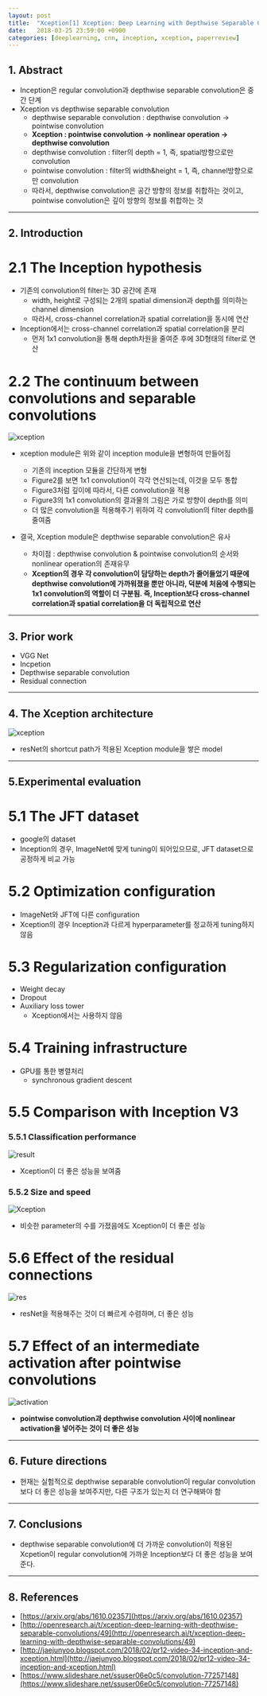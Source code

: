 ```yaml
---
layout: post
title:  "Xception[1] Xception: Deep Learning with Depthwise Separable Convolutions(2017) - Review"
date:   2018-03-25 23:59:00 +0900
categories: [deeplearning, cnn, inception, xception, paperreview]
---
```


## 1. Abstract
- Inception은 regular convolution과 depthwise separable convolution은 중간 단계
- Xception vs depthwise separable convolution
    - depthwise separable convolution : depthwise convolution -> pointwise convolution
    - **Xception : pointwise convolution -> nonlinear operation -> depthwise convolution**
    - depthwise convolution : filter의 depth = 1, 즉, spatial방향으로만 convolution
    - pointwise convolution : filter의 width&height = 1, 즉, channel방향으로만 convolution
    - 따라서, depthwise convolution은 공간 방향의 정보를 취합하는 것이고, pointwise convolution은 깊이 방향의 정보를 취합하는 것

-----

## 2. Introduction
# 2.1 The Inception hypothesis
- 기존의 convolution의 filter는 3D 공간에 존재
    - width, height로 구성되는 2개의 spatial dimension과 depth를 의미하는 channel dimension
    - 따라서, cross-channel correlation과 spatial correlation을 동시에 연산
- Inception에서는 cross-channel correlation과 spatial correlation을 분리
    - 먼저 1x1 convolution을 통해 depth차원을 줄여준 후에 3D형태의 filter로 연산

 
# 2.2 The continuum between convolutions and separable convolutions
![xception](https://files.slack.com/files-pri/T1J7SCHU7-F9WHTNRJA/inception.png?pub_secret=9faa8bf185)
- xception module은 위와 같이 inception module을 변형하여 만들어짐
    - 기존의 inception 모듈을 간단하게 변형
    - Figure2를 보면 1x1 convolution이 각각 연산되는데, 이것을 모두 통합
    - Figure3처럼 깊이에 따라서, 다른 convolution을 적용
    - Figure3의 1x1 convolution의 결과물의 그림은 가로 방향이 depth를 의미
    - 더 많은 convolution을 적용해주기 위하여 각 convolution의 filter depth를 줄여줌

- 결국, Xception module은 depthwise separable convolution은 유사
    - 차이점 : depthwise convolution & pointwise convolution의 순서와 nonlinear operation의 존재유무
    - **Xception의 경우 각 convolution이 담당하는 depth가 줄어들었기 때문에 depthwise convolution에 가까워졌을 뿐만 아니라, 덕분에 처음에 수행되는 1x1 convolution의 역할이 더 구분됨. 즉, Inception보다 cross-channel correlation과 spatial correlation을 더 독립적으로 연산**

-----

## 3. Prior work
- VGG Net
- Incpetion
- Depthwise separable convolution
- Residual connection

-----

## 4. The Xception architecture
![xception](https://files.slack.com/files-pri/T1J7SCHU7-F9WPTBAS3/xception.png?pub_secret=6d2ad2b76a)
- resNet의 shortcut path가 적용된 Xception module을 쌓은 model

-----

## 5.Experimental evaluation
# 5.1 The JFT dataset
- google의 dataset
- Inception의 경우, ImageNet에 맞게 tuning이 되어있으므로, JFT dataset으로 공정하게 비교 가능

# 5.2 Optimization configuration
- ImageNet와 JFT에 다른 configuration
- Xception의 경우 Inception과 다르게 hyperparameter를 정교하게 tuning하지 않음

# 5.3 Regularization configuration
- Weight decay
- Dropout
- Auxiliary loss tower
    - Xception에서는 사용하지 않음

# 5.4 Training infrastructure
- GPU를 통한 병렬처리
    - synchronous gradient descent

# 5.5 Comparison with Inception V3
### 5.5.1 Classification performance
![result](https://files.slack.com/files-pri/T1J7SCHU7-F9WJ285C6/r1.png?pub_secret=4036eb38c7)
- Xception이 더 좋은 성능을 보여줌

### 5.5.2 Size and speed
![Xception](https://files.slack.com/files-pri/T1J7SCHU7-F9VP86AKC/size.png?pub_secret=4ec87cab8d)
- 비슷한 parameter의 수를 가졌음에도 Xception이 더 좋은 성능

# 5.6 Effect of the residual connections
![res](https://files.slack.com/files-pri/T1J7SCHU7-F9VMFBE5A/resnet.png?pub_secret=41da8b541d)
- resNet을 적용해주는 것이 더 빠르게 수렴하며, 더 좋은 성능

# 5.7 Effect of an intermediate activation after pointwise convolutions
![activation](https://files.slack.com/files-pri/T1J7SCHU7-F9V6YMTH7/activation.png?pub_secret=4dc08cbbd8)
- **pointwise convolution과 depthwise convolution 사이에 nonlinear activation을 넣어주는 것이 더 좋은 성능**

-----

## 6. Future directions
- 현재는 실험적으로 depthwise separable convolution이 regular convolution보다 더 좋은 성능을 보여주지만, 다른 구조가 있는지 더 연구해봐야 함

-----

## 7. Conclusions
- depthwise separable convolution에 더 가까운 convolution이 적용된 Xcpetion이 regular convolution에 가까운 Inception보다 더 좋은 성능을 보여준다.
 
-----

## 8. References
- [https://arxiv.org/abs/1610.02357](https://arxiv.org/abs/1610.02357)
- [http://openresearch.ai/t/xception-deep-learning-with-depthwise-separable-convolutions/49](http://openresearch.ai/t/xception-deep-learning-with-depthwise-separable-convolutions/49)
- [http://jaejunyoo.blogspot.com/2018/02/pr12-video-34-inception-and-xception.html](http://jaejunyoo.blogspot.com/2018/02/pr12-video-34-inception-and-xception.html)
- [https://www.slideshare.net/ssuser06e0c5/convolution-77257148](https://www.slideshare.net/ssuser06e0c5/convolution-77257148)
